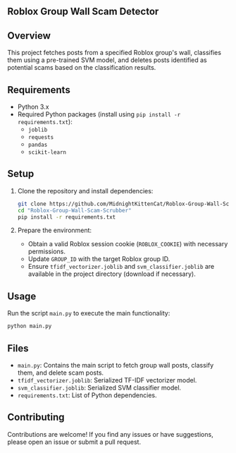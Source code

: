
## Roblox Group Wall Scam Detector

## Overview

This project fetches posts from a specified Roblox group's wall, classifies them using a pre-trained SVM model, and deletes posts identified as potential scams based on the classification results.

## Requirements

- Python 3.x
- Required Python packages (install using `pip install -r requirements.txt`):
  - `joblib`
  - `requests`
  - `pandas`
  - `scikit-learn`

## Setup

1. Clone the repository and install dependencies:

   ```bash
   git clone https://github.com/MidnightKittenCat/Roblox-Group-Wall-Scam-Scrubber.git
   cd "Roblox-Group-Wall-Scam-Scrubber"
   pip install -r requirements.txt
   ```

2. Prepare the environment:
    - Obtain a valid Roblox session cookie (`ROBLOX_COOKIE`) with necessary permissions.
    - Update `GROUP_ID` with the target Roblox group ID.
    - Ensure `tfidf_vectorizer.joblib` and `svm_classifier.joblib` are available in the project directory (download if necessary).

## Usage

Run the script `main.py` to execute the main functionality:

```bash
python main.py
```

## Files

- `main.py`: Contains the main script to fetch group wall posts, classify them, and delete scam posts.
- `tfidf_vectorizer.joblib`: Serialized TF-IDF vectorizer model.
- `svm_classifier.joblib`: Serialized SVM classifier model.
- `requirements.txt`: List of Python dependencies.

## Contributing

Contributions are welcome! If you find any issues or have suggestions, please open an issue or submit a pull request.


